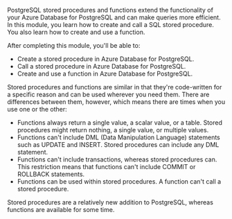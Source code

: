 PostgreSQL stored procedures and functions extend the functionality of your Azure Database for PostgreSQL and can make queries more efficient. In this module, you learn how to create and call a SQL stored procedure. You also learn how to create and use a function. 

After completing this module, you'll be able to:

- Create a stored procedure in Azure Database for PostgreSQL.
- Call a stored procedure in Azure Database for PostgreSQL.
- Create and use a function in Azure Database for PostgreSQL.

Stored procedures and functions are similar in that they're code-written for a specific reason and can be used wherever you need them. There are differences between them, however, which means there are times when you use one or the other:

- Functions always return a single value, a scalar value, or a table. Stored procedures might return nothing, a single value, or multiple values.
- Functions can't include DML (Data Manipulation Language) statements such as UPDATE and INSERT. Stored procedures can include any DML statement.
- Functions can't include transactions, whereas stored procedures can. This restriction means that functions can't include COMMIT or ROLLBACK statements.
- Functions can be used within stored procedures. A function can't call a stored procedure.

Stored procedures are a relatively new addition to PostgreSQL, whereas functions are available for some time.
